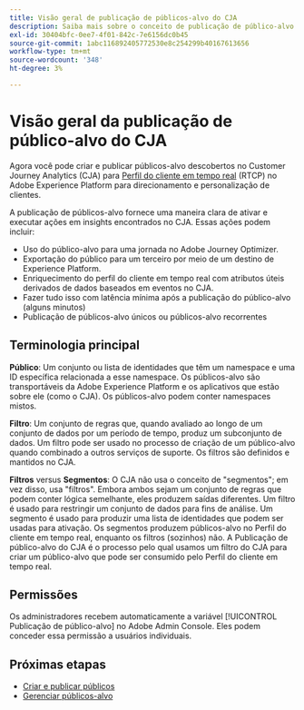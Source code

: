 ```yaml
---
title: Visão geral de publicação de públicos-alvo do CJA
description: Saiba mais sobre o conceito de publicação de público-alvo no Customer Journey Analytics
exl-id: 30404bfc-0ee7-4f01-842c-7e6156dc0b45
source-git-commit: 1abc116892405772530e8c254299b40167613656
workflow-type: tm+mt
source-wordcount: '348'
ht-degree: 3%

---
```


# Visão geral da publicação de público-alvo do CJA

Agora você pode criar e publicar públicos-alvo descobertos no Customer Journey Analytics (CJA) para [Perfil do cliente em tempo real](https://experienceleague.adobe.com/docs/experience-platform/profile/home.html?lang=pt-BR) (RTCP) no Adobe Experience Platform para direcionamento e personalização de clientes.

A publicação de públicos-alvo fornece uma maneira clara de ativar e executar ações em insights encontrados no CJA. Essas ações podem incluir:

* Uso do público-alvo para uma jornada no Adobe Journey Optimizer.
* Exportação do público para um terceiro por meio de um destino de Experience Platform.
* Enriquecimento do perfil do cliente em tempo real com atributos úteis derivados de dados baseados em eventos no CJA.
* Fazer tudo isso com latência mínima após a publicação do público-alvo (alguns minutos)
* Publicação de públicos-alvo únicos ou públicos-alvo recorrentes

## Terminologia principal

**Público**: Um conjunto ou lista de identidades que têm um namespace e uma ID específica relacionada a esse namespace. Os públicos-alvo são transportáveis da Adobe Experience Platform e os aplicativos que estão sobre ele (como o CJA). Os públicos-alvo podem conter namespaces mistos.

**Filtro**: Um conjunto de regras que, quando avaliado ao longo de um conjunto de dados por um período de tempo, produz um subconjunto de dados. Um filtro pode ser usado no processo de criação de um público-alvo quando combinado a outros serviços de suporte. Os filtros são definidos e mantidos no CJA.

**Filtros** versus **Segmentos**: O CJA não usa o conceito de &quot;segmentos&quot;; em vez disso, usa &quot;filtros&quot;. Embora ambos sejam um conjunto de regras que podem conter lógica semelhante, eles produzem saídas diferentes. Um filtro é usado para restringir um conjunto de dados para fins de análise. Um segmento é usado para produzir uma lista de identidades que podem ser usadas para ativação. Os segmentos produzem públicos-alvo no Perfil do cliente em tempo real, enquanto os filtros (sozinhos) não. A Publicação de público-alvo do CJA é o processo pelo qual usamos um filtro do CJA para criar um público-alvo que pode ser consumido pelo Perfil do cliente em tempo real.

## Permissões

Os administradores recebem automaticamente a variável [!UICONTROL Publicação de público-alvo] no Adobe Admin Console. Eles podem conceder essa permissão a usuários individuais.

## Próximas etapas

* [Criar e publicar públicos](/help/components/audiences/publish.md)
* [Gerenciar públicos-alvo](/help/components/audiences/manage.md)
